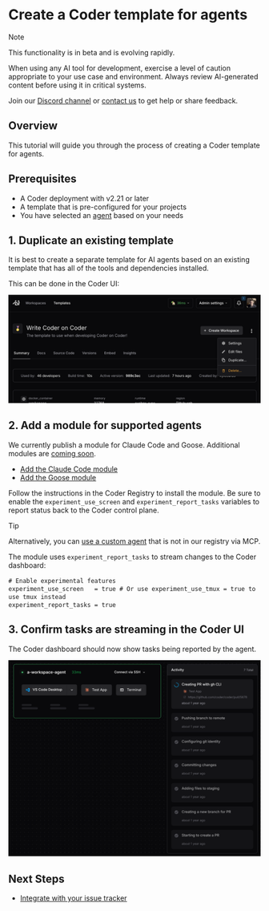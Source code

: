 # Create a Coder template for agents

> [!NOTE]
>
> This functionality is in beta and is evolving rapidly.
>
> When using any AI tool for development, exercise a level of caution appropriate to your use case and environment.
> Always review AI-generated content before using it in critical systems.
>
> Join our [Discord channel](https://discord.gg/coder) or
> [contact us](https://coder.com/contact) to get help or share feedback.

## Overview

This tutorial will guide you through the process of creating a Coder template
for agents.

## Prerequisites

- A Coder deployment with v2.21 or later
- A template that is pre-configured for your projects
- You have selected an [agent](./agents.md) based on your needs

## 1. Duplicate an existing template

It is best to create a separate template for AI agents based on an existing
template that has all of the tools and dependencies installed.

This can be done in the Coder UI:

![Duplicate template](../images/guides/ai-agents/duplicate.png)

## 2. Add a module for supported agents

We currently publish a module for Claude Code and Goose. Additional modules are
[coming soon](./agents.md).

- [Add the Claude Code module](https://registry.coder.com/modules/claude-code)
- [Add the Goose module](https://registry.coder.com/modules/goose)

Follow the instructions in the Coder Registry to install the module. Be sure to
enable the `experiment_use_screen` and `experiment_report_tasks` variables to
report status back to the Coder control plane.

> [!TIP]
>
> Alternatively, you can [use a custom agent](./custom-agents.md) that is
> not in our registry via MCP.

The module uses `experiment_report_tasks` to stream changes to the Coder dashboard:

```hcl
# Enable experimental features
experiment_use_screen   = true # Or use experiment_use_tmux = true to use tmux instead
experiment_report_tasks = true
```

## 3. Confirm tasks are streaming in the Coder UI

The Coder dashboard should now show tasks being reported by the agent.

![AI Agents in Coder](../images/guides/ai-agents/landing.png)

## Next Steps

- [Integrate with your issue tracker](./issue-tracker.md)
